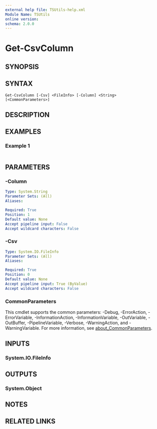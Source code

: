 ```yaml
---
external help file: TSUtils-help.xml
Module Name: TSUtils
online version:
schema: 2.0.0
---
```


# Get-CsvColumn

## SYNOPSIS


## SYNTAX

```
Get-CsvColumn [-Csv] <FileInfo> [-Column] <String> [<CommonParameters>]
```

## DESCRIPTION


## EXAMPLES

### Example 1
```powershell

```



## PARAMETERS

### -Column


```yaml
Type: System.String
Parameter Sets: (All)
Aliases:

Required: True
Position: 1
Default value: None
Accept pipeline input: False
Accept wildcard characters: False
```

### -Csv


```yaml
Type: System.IO.FileInfo
Parameter Sets: (All)
Aliases:

Required: True
Position: 0
Default value: None
Accept pipeline input: True (ByValue)
Accept wildcard characters: False
```

### CommonParameters
This cmdlet supports the common parameters: -Debug, -ErrorAction, -ErrorVariable, -InformationAction, -InformationVariable, -OutVariable, -OutBuffer, -PipelineVariable, -Verbose, -WarningAction, and -WarningVariable. For more information, see [about_CommonParameters](http://go.microsoft.com/fwlink/?LinkID=113216).

## INPUTS

### System.IO.FileInfo

## OUTPUTS

### System.Object
## NOTES

## RELATED LINKS
